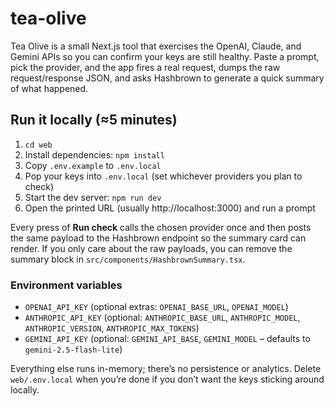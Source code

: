 # tea-olive

Tea Olive is a small Next.js tool that exercises the OpenAI, Claude, and Gemini APIs so you can confirm your keys are still healthy. Paste a prompt, pick the provider, and the app fires a real request, dumps the raw request/response JSON, and asks Hashbrown to generate a quick summary of what happened.

## Run it locally (≈5 minutes)

1. `cd web`
2. Install dependencies: `npm install`
3. Copy `.env.example` to `.env.local`
4. Pop your keys into `.env.local` (set whichever providers you plan to check)
5. Start the dev server: `npm run dev`
6. Open the printed URL (usually http://localhost:3000) and run a prompt

Every press of **Run check** calls the chosen provider once and then posts the same payload to the Hashbrown endpoint so the summary card can render. If you only care about the raw payloads, you can remove the summary block in `src/components/HashbrownSummary.tsx`.

### Environment variables

- `OPENAI_API_KEY` (optional extras: `OPENAI_BASE_URL`, `OPENAI_MODEL`)
- `ANTHROPIC_API_KEY` (optional: `ANTHROPIC_BASE_URL`, `ANTHROPIC_MODEL`, `ANTHROPIC_VERSION`, `ANTHROPIC_MAX_TOKENS`)
- `GEMINI_API_KEY` (optional: `GEMINI_API_BASE`, `GEMINI_MODEL` – defaults to `gemini-2.5-flash-lite`)

Everything else runs in-memory; there’s no persistence or analytics. Delete `web/.env.local` when you’re done if you don’t want the keys sticking around locally.
